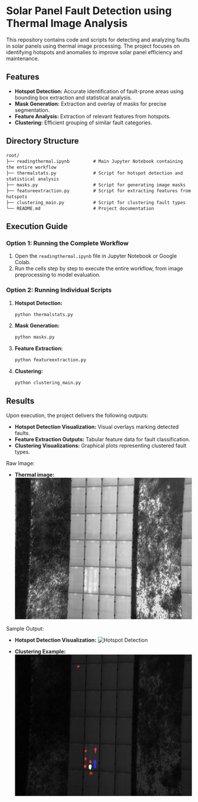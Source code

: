 # Solar Panel Fault Detection using Thermal Image Analysis

This repository contains code and scripts for detecting and analyzing faults in solar panels using thermal image processing. The project focuses on identifying hotspots and anomalies to improve solar panel efficiency and maintenance.

## Features
- **Hotspot Detection:** Accurate identification of fault-prone areas using bounding box extraction and statistical analysis.
- **Mask Generation:** Extraction and overlay of masks for precise segmentation.
- **Feature Analysis:** Extraction of relevant features from hotspots.
- **Clustering:** Efficient grouping of similar fault categories.

## Directory Structure
```
root/
├── readingthermal.ipynb         # Main Jupyter Notebook containing the entire workflow
├── thermalstats.py              # Script for hotspot detection and statistical analysis
├── masks.py                     # Script for generating image masks
├── featureextraction.py         # Script for extracting features from hotspots
├── clustering_main.py           # Script for clustering fault types
└── README.md                    # Project documentation
```

## Execution Guide
### Option 1: Running the Complete Workflow
1. Open the `readingthermal.ipynb` file in Jupyter Notebook or Google Colab.
2. Run the cells step by step to execute the entire workflow, from image preprocessing to model evaluation.

### Option 2: Running Individual Scripts
1. **Hotspot Detection:**
   ```bash
   python thermalstats.py
   ```
2. **Mask Generation:**
   ```bash
   python masks.py
   ```
3. **Feature Extraction:**
   ```bash
   python featureextraction.py
   ```
4. **Clustering:**
   ```bash
   python clustering_main.py
   ```

## Results
Upon execution, the project delivers the following outputs:
- **Hotspot Detection Visualization:** Visual overlays marking detected faults.
- **Feature Extraction Outputs:** Tabular feature data for fault classification.
- **Clustering Visualizations:** Graphical plots representing clustered fault types.

Raw Image:
- **Thermal image:**
  ![Thermal Image](images/042R_raw.jpg)

Sample Output:
- **Hotspot Detection Visualization:**
  ![Hotspot Detection](images/042_blended.jpg)

- **Clustering Example:**
  ![Clustering Visualization](images/042R_clustered.jpg)
